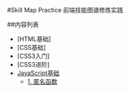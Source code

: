 #Skill Map Practice
前端技能图谱修炼实践

##内容列表
- [HTML基础]
- [CSS基础]
- [CSS3入门]
- [CSS3进阶]
- [JavaScript基础](JavascriptBeginner)
	- [1. 匿名函数](JavascriptBeginner/1.md)

